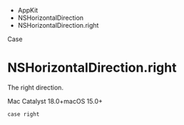 

- AppKit
- NSHorizontalDirection
-  NSHorizontalDirection.right 

Case

# NSHorizontalDirection.right

The right direction.

Mac Catalyst 18.0+macOS 15.0+

``` source
case right
```

